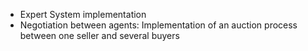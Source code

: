 - Expert System implementation
- Negotiation between agents: Implementation of an auction process between one seller and several buyers
